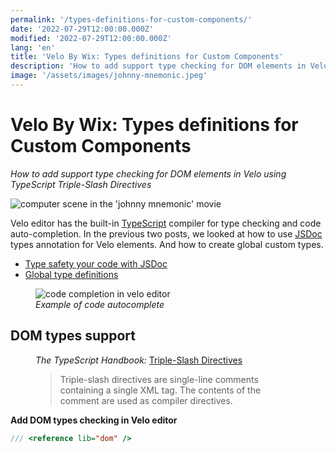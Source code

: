 ```yaml
---
permalink: '/types-definitions-for-custom-components/'
date: '2022-07-29T12:00:00.000Z'
modified: '2022-07-29T12:00:00.000Z'
lang: 'en'
title: 'Velo By Wix: Types definitions for Custom Components'
description: 'How to add support type checking for DOM elements in Velo using TypeScript Triple-Slash Directives'
image: '/assets/images/johnny-mnemonic.jpeg'
---
```


# Velo By Wix: Types definitions for Custom Components

*How to add support type checking for DOM elements in Velo using TypeScript Triple-Slash Directives*

![computer scene in the 'johnny mnemonic' movie](/assets/images/johnny-mnemonic.jpeg)

Velo editor has the built-in [TypeScript](https://www.typescriptlang.org/) compiler for type checking and code auto-completion. In the previous two posts, we looked at how to use [JSDoc](https://jsdoc.app/) types annotation for Velo elements. And how to create global custom types.

- [Type safety your code with JSDoc](/type-safety-your-code-with-jsdoc/)
- [Global type definitions](/global-type-definitions-in-velo/)

<figure>
  <img
    src="/assets/images/auto-completion.jpg"
    alt="code completion in velo editor"
    loading="lazy"
  />
  <figcaption>
    <em>Example of code autocomplete</em>
  <figcaption>
</figure>

## DOM types support

<figure>
  <figcaption>
    <cite>The TypeScript Handbook:</cite>
    <a href="https://www.typescriptlang.org/docs/handbook/triple-slash-directives.html">Triple-Slash Directives</a>
  </figcaption>
  <blockquote cite="https://www.typescriptlang.org/docs/handbook/triple-slash-directives.html">
    Triple-slash directives are single-line comments containing a single XML tag. The contents of the comment are used as compiler directives.
  </blockquote>
</figure>

**Add DOM types checking in Velo editor**

```ts
/// <reference lib="dom" />
```
